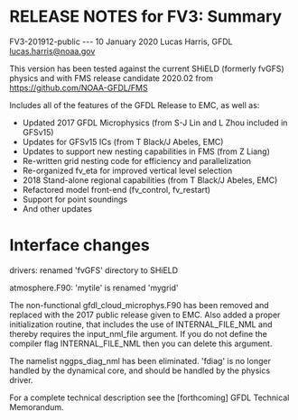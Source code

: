 # RELEASE NOTES for FV3: Summary

FV3-201912-public --- 10 January 2020
Lucas Harris, GFDL <lucas.harris@noaa.gov>

This version has been tested against the current SHiELD (formerly fvGFS) physics
and with FMS release candidate 2020.02 from https://github.com/NOAA-GFDL/FMS

Includes all of the features of the GFDL Release to EMC, as well as:

- Updated 2017 GFDL Microphysics (from S-J Lin and L Zhou included in GFSv15)
- Updates for GFSv15 ICs (from T Black/J Abeles, EMC)
- Updates to support new nesting capabilities in FMS (from Z Liang)
- Re-written grid nesting code for efficiency and parallelization
- Re-organized fv_eta for improved vertical level selection
- 2018 Stand-alone regional capabilities (from T Black/J Abeles, EMC)
- Refactored model front-end (fv_control, fv_restart)
- Support for point soundings
- And other updates

# Interface changes

drivers: renamed 'fvGFS' directory to SHiELD

atmosphere.F90: 'mytile' is renamed 'mygrid'

The non-functional gfdl_cloud_microphys.F90 has been removed and replaced with the 2017 public release given to EMC. Also added a proper initialization routine, that includes the use of INTERNAL_FILE_NML and thereby requires the input_nml_file argument. If you do not define the compiler flag INTERNAL_FILE_NML then you can delete this argument. 

The namelist nggps_diag_nml has been eliminated. 'fdiag' is no longer handled by the dynamical core, and should be handled by the physics driver. 

For a complete technical description see the [forthcoming] GFDL Technical Memorandum.
